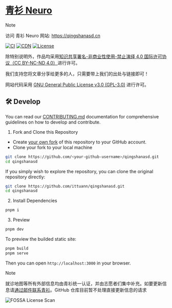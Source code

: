 # [青衫 Neuro](https://qingshanasd.cn)

> [!NOTE]
> 访问 青衫 Neuro 网站: <https://qingshanasd.cn>

[![CI][ci-img]][ci-url]
[![CDN][cdn-img]][cdn-url]
[![License][license-img]][license-url]

[ci-img]: https://img.shields.io/github/actions/workflow/status/ittuann/qingshanasd/CI.yml?branch=main&label=Build%20Status&logo=refinedgithub
[ci-url]: https://github.com/ittuann/qingshanasd
[cdn-img]: https://img.shields.io/badge/GitHub_Pages-CDN-blue?logo=github
[cdn-url]: https://qingshanasd.cn
[license-img]: https://img.shields.io/github/license/ittuann/qingshanasd
[license-url]: https://github.com/ittuann/qingshanasd/blob/main/LICENSE

除特别说明外，作品均采用[知识共享署名-非商业性使用-禁止演绎 4.0 国际许可协议（CC BY-NC-ND 4.0）](https://github.com/ittuann/qingshanasd/blob/main/LICENSE-CC-BY-NC-ND)进行许可。

我们支持您将文章分享给更多的人，只需要带上我们的出处与链接即可！

网站代码采用 [GNU General Public License v3.0 (GPL-3.0)](https://github.com/ittuann/qingshanasd/blob/main/LICENSE) 进行许可。

## 🛠️ Develop

You can read our [CONTRIBUTING.md](https://github.com/ittuann/qingshanasd/blob/main/CONTRIBUTING.md) documentation for comprehensive guidelines on how to develop and contribute.

1. Fork and Clone this Repository

- Create [your own fork](https://docs.github.com/get-started/quickstart/fork-a-repo) of this repository to your GitHub account.
- Clone your fork to your local machine

```bash
git clone https://github.com/<your-github-username>/qingshanasd.git
cd qingshanasd
```

If you simply wish to explore the repository, you can clone the original repository directly:

```bash
git clone https://github.com/ittuann/qingshanasd.git
cd qingshanasd
```

2. Install Dependencies

```bash
pnpm i
```

3. Preview

```bash
pnpm dev
```

To preview the builded static site:

```bash
pnpm build
pnpm serve
```

Then you can open `http://localhost:3000` in your browser.

> [!NOTE]
> 就诊地图等所有外部信息均由青衫统一认证，并由志愿者们集中补充。如要更新信息请[通过邮件联系青衫](https://mp.weixin.qq.com/s/YuUY9ZKhMgJSxmLIzOW4sQ)。GitHub 仓库目前暂不处理直接更新信息的请求

![FOSSA License Scan](https://app.fossa.com/api/projects/git%2Bgithub.com%2Fittuann%2Fqingshanasd.svg?type=large&issueType=license)
